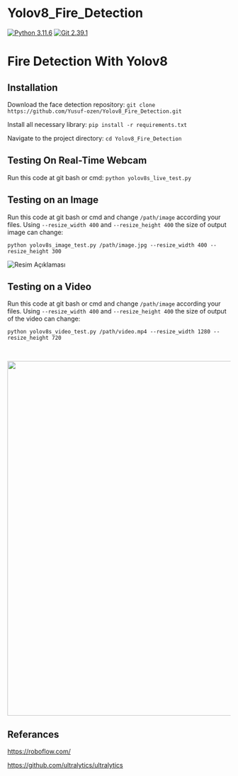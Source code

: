 # Yolov8_Fire_Detection



[![Python 3.11.6](https://img.shields.io/badge/python-3.11.6-blue.svg)](https://www.python.org/downloads/release/python-3116/)
[![Git 2.39.1](https://img.shields.io/badge/git-2.39.1-red.svg)](https://git-scm.com/docs/git/2.39.0)


# Fire Detection With Yolov8

## Installation
Download the face detection repository:
`git clone https://github.com/Yusuf-ozen/Yolov8_Fire_Detection.git` 


Install all necessary library:
`pip install -r requirements.txt` 

Navigate to the project directory:
`cd Yolov8_Fire_Detection` 

## Testing On Real-Time Webcam
Run this code at git bash or cmd:
`python yolov8s_live_test.py` 

## Testing on an Image
Run this code at git bash or cmd and change `/path/image` according your files. Using `--resize_width 400` and `--resize_height 400` the size of output image can change:


`python yolov8s_image_test.py /path/image.jpg --resize_width 400 --resize_height 300` 

![Resim Açıklaması](predicts/images/predict.jpg)


## Testing on a Video
Run this code at git bash or cmd and change `/path/image` according your files. Using `--resize_width 400` and `--resize_height 400` the size of output of the video can change:


`python yolov8s_video_test.py /path/video.mp4 --resize_width 1280 --resize_height 720` 



<br>
<div class="gif">
<p align="center">
<img src='videos/kv_gif.gif' align="center" width=800>
</p>
</div>
</div>



## Referances
https://roboflow.com/

https://github.com/ultralytics/ultralytics
